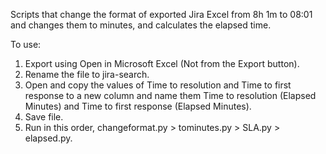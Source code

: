 Scripts that change the format of exported Jira Excel from 8h 1m to 08:01 and changes them to minutes, and calculates the elapsed time.

To use:
1. Export using Open in Microsoft Excel (Not from the Export button).
2. Rename the file to jira-search.
3. Open and copy the values of Time to resolution and Time to first response to a new column and name them Time to resolution (Elapsed Minutes) and Time to first response (Elapsed Minutes).
4. Save file.
5. Run in this order, changeformat.py > tominutes.py > SLA.py > elapsed.py.
